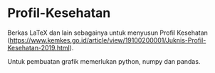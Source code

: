 # Profil-Kesehatan
Berkas LaTeX dan lain sebagainya untuk menyusun Profil Kesehatan (https://www.kemkes.go.id/article/view/19100200001/Juknis-Profil-Kesehatan-2019.html).

Untuk pembuatan grafik memerlukan python, numpy dan pandas.
